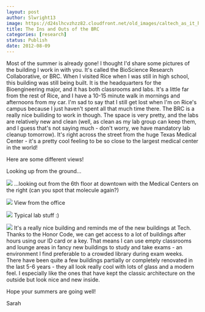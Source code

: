 ```yaml
---
layout: post
author: Slwright13
image: https://d24slhcvzhzz82.cloudfront.net/old_images/caltech_as_it_happens/6a0105349b8251970b0176170e2b98970c.jpg
title: The Ins and Outs of the BRC
categories: [research]
status: Publish
date: 2012-08-09
---
```



Most of the summer is already gone! I thought I'd share some pictures of the building I work in with you. It's called the BioScience Research Collaborative, or BRC. When I visited Rice when I was still in high school, this building was still being built. It is the headquarters for the Bioengineering major, and it has both classrooms and labs. It's a little far from the rest of Rice, and I have a 10-15 minute walk in mornings and afternoons from my car. I'm sad to say that I still get lost when I'm on Rice's campus because I just haven't spent all that much time there. The BRC is a really nice builiding to work in though. The space is very pretty, and the labs are relatively new and clean (well, as clean as my lab group can keep them, and I guess that's not saying much - don't worry, we have mandatory lab cleanup tomorrow). It's right across the street from the huge Texas Medical Center - it's a pretty cool feeling to be so close to the largest medical center in the world!

Here are some different views!

Looking up from the ground...


![](https://d24slhcvzhzz82.cloudfront.net/old_images/caltech_as_it_happens/6a0105349b8251970b0167691948f5970b.jpg)
...looking out from the 6th floor at downtown with the Medical Centers on the right (can you spot that molecule again?)

![](https://d24slhcvzhzz82.cloudfront.net/old_images/caltech_as_it_happens/6a0105349b8251970b0176170e2c77970c.jpg)
View from the office

![](https://d24slhcvzhzz82.cloudfront.net/old_images/caltech_as_it_happens/6a0105349b8251970b016769194ba4970b.jpg)
Typical lab stuff :)

![](https://d24slhcvzhzz82.cloudfront.net/old_images/caltech_as_it_happens/6a0105349b8251970b016769194ac8970b.jpg)
It's a really nice building and reminds me of the new buildings at Tech. Thanks to the Honor Code, we can get access to a lot of buildings after hours using our ID card or a key. That means I can use empty classrooms and lounge areas in fancy new buildings to study and take exams - an environment I find preferable to a crowded library during exam weeks. There have been quite a few buildings partially or completely renovated in the last 5-6 years - they all look really cool with lots of glass and a modern feel. I especially like the ones that have kept the classic architecture on the outside but look nice and new inside.

Hope your summers are going well!

Sarah

